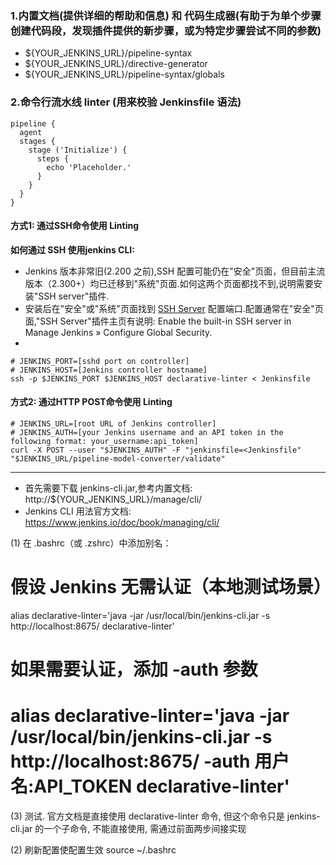 

### 1.内置文档(提供详细的帮助和信息) 和 代码生成器(有助于为单个步骤创建代码段，发现插件提供的新步骤，或为特定步骤尝试不同的参数)
* ${YOUR_JENKINS_URL}/pipeline-syntax
* ${YOUR_JENKINS_URL}/directive-generator
* ${YOUR_JENKINS_URL}/pipeline-syntax/globals 


### 2.命令行流水线 linter (用来校验 Jenkinsfile 语法)
```Jenkinsfile
pipeline {
  agent
  stages {
    stage ('Initialize') {
      steps {
        echo 'Placeholder.'
      }
    }
  }
}
```

#### 方式1: 通过SSH命令使用 Linting 

**如何通过 SSH 使用jenkins CLI:**
-	Jenkins 版本非常旧(2.200 之前),SSH 配置可能仍在"安全"页面，但目前主流版本（2.300+）均已迁移到"系统"页面.如何这两个页面都找不到,说明需要安装"SSH server"插件. 
-	安装后在"安全"或"系统"页面找到 [SSH Server](https://plugins.jenkins.io/sshd/) 配置端口.配置通常在"安全"页面,"SSH Server"插件主页有说明: Enable the built-in SSH server in Manage Jenkins » Configure Global Security.
-	

```shell
# JENKINS_PORT=[sshd port on controller]
# JENKINS_HOST=[Jenkins controller hostname]
ssh -p $JENKINS_PORT $JENKINS_HOST declarative-linter < Jenkinsfile
```


#### 方式2: 通过HTTP POST命令使用 Linting 
```shell
# JENKINS_URL=[root URL of Jenkins controller]
# JENKINS_AUTH=[your Jenkins username and an API token in the following format: your_username:api_token]
curl -X POST --user "$JENKINS_AUTH" -F "jenkinsfile=<Jenkinsfile" "$JENKINS_URL/pipeline-model-converter/validate"
```


	
	
---------------------------------------------------------------------------------------------------------------------------------------------------------------------------------	
	

* 首先需要下载 jenkins-cli.jar,参考内置文档: http://${YOUR_JENKINS_URL}/manage/cli/
* Jenkins CLI 用法官方文档: https://www.jenkins.io/doc/book/managing/cli/

(1) 在 .bashrc（或 .zshrc）中添加别名：
# 假设 Jenkins 无需认证（本地测试场景）
alias declarative-linter='java -jar /usr/local/bin/jenkins-cli.jar -s http://localhost:8675/ declarative-linter'
# 如果需要认证，添加 -auth 参数
# alias declarative-linter='java -jar /usr/local/bin/jenkins-cli.jar -s http://localhost:8675/ -auth 用户名:API_TOKEN declarative-linter'

(3) 测试. 官方文档是直接使用 declarative-linter 命令, 但这个命令只是 jenkins-cli.jar 的一个子命令, 不能直接使用, 需通过前面两步间接实现

(2) 刷新配置使配置生效
source ~/.bashrc 